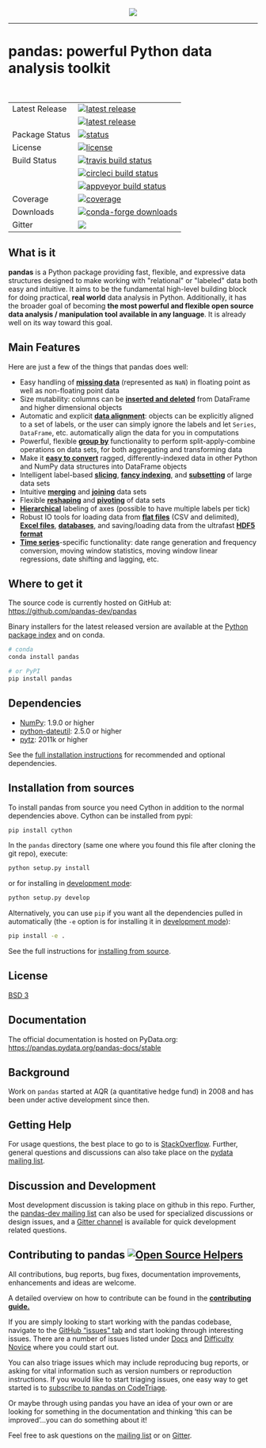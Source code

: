 <div align="center">
  <img src="https://github.com/pandas-dev/pandas/blob/master/doc/logo/pandas_logo.png"><br>
</div>

-----------------

# pandas: powerful Python data analysis toolkit

<table>
<tr>
  <td>Latest Release</td>
  <td>
    <a href="https://pypi.org/project/pandas/">
    <img src="https://img.shields.io/pypi/v/pandas.svg" alt="latest release" />
    </a>
  </td>
</tr>
  <td></td>
  <td>
    <a href="https://anaconda.org/anaconda/pandas/">
    <img src="https://anaconda.org/conda-forge/pandas/badges/version.svg" alt="latest release" />
    </a>
</td>
</tr>
<tr>
  <td>Package Status</td>
  <td>
		<a href="https://pypi.org/project/pandas/">
		<img src="https://img.shields.io/pypi/status/pandas.svg" alt="status" /></td>
		</a>
</tr>
<tr>
  <td>License</td>
  <td>
    <a href="https://github.com/pandas-dev/pandas/blob/master/LICENSE">
    <img src="https://img.shields.io/pypi/l/pandas.svg" alt="license" />
    </a>
</td>
</tr>
<tr>
  <td>Build Status</td>
  <td>
    <a href="https://travis-ci.org/pandas-dev/pandas">
    <img src="https://travis-ci.org/pandas-dev/pandas.svg?branch=master" alt="travis build status" />
    </a>
  </td>
</tr>
<tr>
  <td></td>
  <td>
    <a href="https://circleci.com/gh/pandas-dev/pandas">
    <img src="https://circleci.com/gh/circleci/mongofinil/tree/master.svg?style=shield&circle-token=223d8cafa7b02902c3e150242520af8944e34671" alt="circleci build status" />
    </a>
  </td>
</tr>
<tr>
  <td></td>
  <td>
    <a href="https://ci.appveyor.com/project/pandas-dev/pandas">
    <img src="https://ci.appveyor.com/api/projects/status/86vn83mxgnl4xf1s/branch/master?svg=true" alt="appveyor build status" />
    </a>
  </td>
</tr>
<tr>
  <td>Coverage</td>
  <td>
    <a href="https://codecov.io/gh/pandas-dev/pandas">
    <img src="https://codecov.io/github/pandas-dev/pandas/coverage.svg?branch=master" alt="coverage" />
    </a>
  </td>
</tr>
<tr>
  <td>Downloads</td>
  <td>
    <a href="https://pandas.pydata.org">
    <img src="https://anaconda.org/conda-forge/pandas/badges/downloads.svg" alt="conda-forge downloads" />
    </a>
  </td>
</tr>
<tr>
	<td>Gitter</td>
	<td>
		<a href="https://gitter.im/pydata/pandas">
		<img src="https://badges.gitter.im/Join%20Chat.svg"
	</a>
	</td>
</tr>
</table>



## What is it

**pandas** is a Python package providing fast, flexible, and expressive data
structures designed to make working with "relational" or "labeled" data both
easy and intuitive. It aims to be the fundamental high-level building block for
doing practical, **real world** data analysis in Python. Additionally, it has
the broader goal of becoming **the most powerful and flexible open source data
analysis / manipulation tool available in any language**. It is already well on
its way toward this goal.

## Main Features
Here are just a few of the things that pandas does well:

  - Easy handling of [**missing data**][missing-data] (represented as
    `NaN`) in floating point as well as non-floating point data
  - Size mutability: columns can be [**inserted and
    deleted**][insertion-deletion] from DataFrame and higher dimensional
    objects
  - Automatic and explicit [**data alignment**][alignment]: objects can
    be explicitly aligned to a set of labels, or the user can simply
    ignore the labels and let `Series`, `DataFrame`, etc. automatically
    align the data for you in computations
  - Powerful, flexible [**group by**][groupby] functionality to perform
    split-apply-combine operations on data sets, for both aggregating
    and transforming data
  - Make it [**easy to convert**][conversion] ragged,
    differently-indexed data in other Python and NumPy data structures
    into DataFrame objects
  - Intelligent label-based [**slicing**][slicing], [**fancy
    indexing**][fancy-indexing], and [**subsetting**][subsetting] of
    large data sets
  - Intuitive [**merging**][merging] and [**joining**][joining] data
    sets
  - Flexible [**reshaping**][reshape] and [**pivoting**][pivot-table] of
    data sets
  - [**Hierarchical**][mi] labeling of axes (possible to have multiple
    labels per tick)
  - Robust IO tools for loading data from [**flat files**][flat-files]
    (CSV and delimited), [**Excel files**][excel], [**databases**][db],
    and saving/loading data from the ultrafast [**HDF5 format**][hdfstore]
  - [**Time series**][timeseries]-specific functionality: date range
    generation and frequency conversion, moving window statistics,
    moving window linear regressions, date shifting and lagging, etc.


   [missing-data]: https://pandas.pydata.org/pandas-docs/stable/missing_data.html#working-with-missing-data
   [insertion-deletion]: https://pandas.pydata.org/pandas-docs/stable/dsintro.html#column-selection-addition-deletion
   [alignment]: https://pandas.pydata.org/pandas-docs/stable/dsintro.html?highlight=alignment#intro-to-data-structures
   [groupby]: https://pandas.pydata.org/pandas-docs/stable/groupby.html#group-by-split-apply-combine
   [conversion]: https://pandas.pydata.org/pandas-docs/stable/dsintro.html#dataframe
   [slicing]: https://pandas.pydata.org/pandas-docs/stable/indexing.html#slicing-ranges
   [fancy-indexing]: https://pandas.pydata.org/pandas-docs/stable/indexing.html#advanced-indexing-with-ix
   [subsetting]: https://pandas.pydata.org/pandas-docs/stable/indexing.html#boolean-indexing
   [merging]: https://pandas.pydata.org/pandas-docs/stable/merging.html#database-style-dataframe-joining-merging
   [joining]: https://pandas.pydata.org/pandas-docs/stable/merging.html#joining-on-index
   [reshape]: https://pandas.pydata.org/pandas-docs/stable/reshaping.html#reshaping-and-pivot-tables
   [pivot-table]: https://pandas.pydata.org/pandas-docs/stable/reshaping.html#pivot-tables-and-cross-tabulations
   [mi]: https://pandas.pydata.org/pandas-docs/stable/indexing.html#hierarchical-indexing-multiindex
   [flat-files]: https://pandas.pydata.org/pandas-docs/stable/io.html#csv-text-files
   [excel]: https://pandas.pydata.org/pandas-docs/stable/io.html#excel-files
   [db]: https://pandas.pydata.org/pandas-docs/stable/io.html#sql-queries
   [hdfstore]: https://pandas.pydata.org/pandas-docs/stable/io.html#hdf5-pytables
   [timeseries]: https://pandas.pydata.org/pandas-docs/stable/timeseries.html#time-series-date-functionality

## Where to get it
The source code is currently hosted on GitHub at:
https://github.com/pandas-dev/pandas

Binary installers for the latest released version are available at the [Python
package index](https://pypi.org/project/pandas) and on conda.

```sh
# conda
conda install pandas
```

```sh
# or PyPI
pip install pandas
```

## Dependencies
- [NumPy](http://www.numpy.org): 1.9.0 or higher
- [python-dateutil](https://labix.org/python-dateutil): 2.5.0 or higher
- [pytz](https://pythonhosted.org/pytz): 2011k or higher

See the [full installation instructions](https://pandas.pydata.org/pandas-docs/stable/install.html#dependencies)
for recommended and optional dependencies.

## Installation from sources
To install pandas from source you need Cython in addition to the normal
dependencies above. Cython can be installed from pypi:

```sh
pip install cython
```

In the `pandas` directory (same one where you found this file after
cloning the git repo), execute:

```sh
python setup.py install
```

or for installing in [development mode](https://pip.pypa.io/en/latest/reference/pip_install.html#editable-installs):

```sh
python setup.py develop
```

Alternatively, you can use `pip` if you want all the dependencies pulled
in automatically (the `-e` option is for installing it in [development
mode](https://pip.pypa.io/en/latest/reference/pip_install.html#editable-installs)):

```sh
pip install -e .
```

See the full instructions for [installing from source](https://pandas.pydata.org/pandas-docs/stable/install.html#installing-from-source).

## License
[BSD 3](LICENSE)

## Documentation
The official documentation is hosted on PyData.org: https://pandas.pydata.org/pandas-docs/stable

## Background
Work on ``pandas`` started at AQR (a quantitative hedge fund) in 2008 and
has been under active development since then.

## Getting Help

For usage questions, the best place to go to is [StackOverflow](https://stackoverflow.com/questions/tagged/pandas).
Further, general questions and discussions can also take place on the [pydata mailing list](https://groups.google.com/forum/?fromgroups#!forum/pydata).

## Discussion and Development
Most development discussion is taking place on github in this repo. Further, the [pandas-dev mailing list](https://mail.python.org/mailman/listinfo/pandas-dev) can also be used for specialized discussions or design issues, and a [Gitter channel](https://gitter.im/pydata/pandas) is available for quick development related questions.

## Contributing to pandas [![Open Source Helpers](https://www.codetriage.com/pandas-dev/pandas/badges/users.svg)](https://www.codetriage.com/pandas-dev/pandas)

All contributions, bug reports, bug fixes, documentation improvements, enhancements and ideas are welcome.

A detailed overview on how to contribute can be found in the **[contributing guide.](https://pandas.pydata.org/pandas-docs/stable/contributing.html)**

If you are simply looking to start working with the pandas codebase, navigate to the [GitHub “issues” tab](https://github.com/pandas-dev/pandas/issues) and start looking through interesting issues. There are a number of issues listed under [Docs](https://github.com/pandas-dev/pandas/issues?labels=Docs&sort=updated&state=open) and [Difficulty Novice](https://github.com/pandas-dev/pandas/issues?q=is%3Aopen+is%3Aissue+label%3A%22Difficulty+Novice%22) where you could start out.

You can also triage issues which may include reproducing bug reports, or asking for vital information such as version numbers or reproduction instructions. If you would like to start triaging issues, one easy way to get started is to [subscribe to pandas on CodeTriage](https://www.codetriage.com/pandas-dev/pandas).

Or maybe through using pandas you have an idea of your own or are looking for something in the documentation and thinking ‘this can be improved’...you can do something about it!

Feel free to ask questions on the [mailing list](https://groups.google.com/forum/?fromgroups#!forum/pydata) or on [Gitter](https://gitter.im/pydata/pandas).
